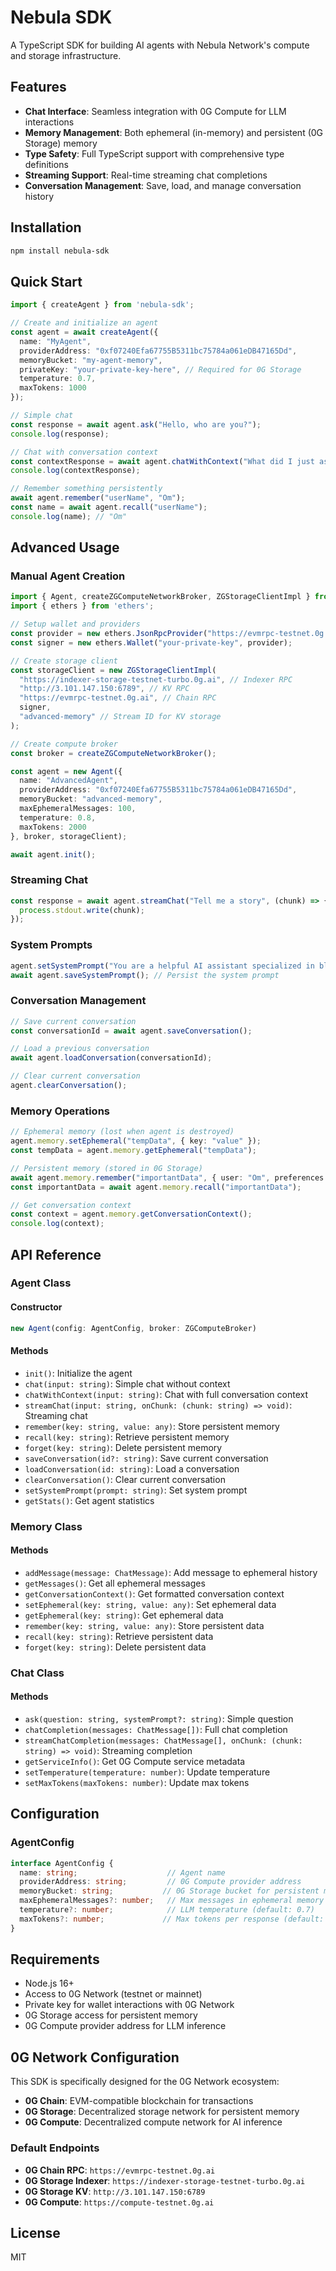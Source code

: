 # Nebula SDK

A TypeScript SDK for building AI agents with Nebula Network's compute and storage infrastructure.

## Features

- **Chat Interface**: Seamless integration with 0G Compute for LLM interactions
- **Memory Management**: Both ephemeral (in-memory) and persistent (0G Storage) memory
- **Type Safety**: Full TypeScript support with comprehensive type definitions
- **Streaming Support**: Real-time streaming chat completions
- **Conversation Management**: Save, load, and manage conversation history

## Installation

```bash
npm install nebula-sdk
```

## Quick Start

```typescript
import { createAgent } from 'nebula-sdk';

// Create and initialize an agent
const agent = await createAgent({
  name: "MyAgent",
  providerAddress: "0xf07240Efa67755B5311bc75784a061eDB47165Dd",
  memoryBucket: "my-agent-memory",
  privateKey: "your-private-key-here", // Required for 0G Storage
  temperature: 0.7,
  maxTokens: 1000
});

// Simple chat
const response = await agent.ask("Hello, who are you?");
console.log(response);

// Chat with conversation context
const contextResponse = await agent.chatWithContext("What did I just ask you?");
console.log(contextResponse);

// Remember something persistently
await agent.remember("userName", "Om");
const name = await agent.recall("userName");
console.log(name); // "Om"
```

## Advanced Usage

### Manual Agent Creation

```typescript
import { Agent, createZGComputeNetworkBroker, ZGStorageClientImpl } from 'nebula-sdk';
import { ethers } from 'ethers';

// Setup wallet and providers
const provider = new ethers.JsonRpcProvider("https://evmrpc-testnet.0g.ai");
const signer = new ethers.Wallet("your-private-key", provider);

// Create storage client
const storageClient = new ZGStorageClientImpl(
  "https://indexer-storage-testnet-turbo.0g.ai", // Indexer RPC
  "http://3.101.147.150:6789", // KV RPC
  "https://evmrpc-testnet.0g.ai", // Chain RPC
  signer,
  "advanced-memory" // Stream ID for KV storage
);

// Create compute broker
const broker = createZGComputeNetworkBroker();

const agent = new Agent({
  name: "AdvancedAgent",
  providerAddress: "0xf07240Efa67755B5311bc75784a061eDB47165Dd",
  memoryBucket: "advanced-memory",
  maxEphemeralMessages: 100,
  temperature: 0.8,
  maxTokens: 2000
}, broker, storageClient);

await agent.init();
```

### Streaming Chat

```typescript
const response = await agent.streamChat("Tell me a story", (chunk) => {
  process.stdout.write(chunk);
});
```

### System Prompts

```typescript
agent.setSystemPrompt("You are a helpful AI assistant specialized in blockchain technology.");
await agent.saveSystemPrompt(); // Persist the system prompt
```

### Conversation Management

```typescript
// Save current conversation
const conversationId = await agent.saveConversation();

// Load a previous conversation
await agent.loadConversation(conversationId);

// Clear current conversation
agent.clearConversation();
```

### Memory Operations

```typescript
// Ephemeral memory (lost when agent is destroyed)
agent.memory.setEphemeral("tempData", { key: "value" });
const tempData = agent.memory.getEphemeral("tempData");

// Persistent memory (stored in 0G Storage)
await agent.memory.remember("importantData", { user: "Om", preferences: ["AI", "blockchain"] });
const importantData = await agent.memory.recall("importantData");

// Get conversation context
const context = agent.memory.getConversationContext();
console.log(context);
```

## API Reference

### Agent Class

#### Constructor
```typescript
new Agent(config: AgentConfig, broker: ZGComputeBroker)
```

#### Methods
- `init()`: Initialize the agent
- `chat(input: string)`: Simple chat without context
- `chatWithContext(input: string)`: Chat with full conversation context
- `streamChat(input: string, onChunk: (chunk: string) => void)`: Streaming chat
- `remember(key: string, value: any)`: Store persistent memory
- `recall(key: string)`: Retrieve persistent memory
- `forget(key: string)`: Delete persistent memory
- `saveConversation(id?: string)`: Save current conversation
- `loadConversation(id: string)`: Load a conversation
- `clearConversation()`: Clear current conversation
- `setSystemPrompt(prompt: string)`: Set system prompt
- `getStats()`: Get agent statistics

### Memory Class

#### Methods
- `addMessage(message: ChatMessage)`: Add message to ephemeral history
- `getMessages()`: Get all ephemeral messages
- `getConversationContext()`: Get formatted conversation context
- `setEphemeral(key: string, value: any)`: Set ephemeral data
- `getEphemeral(key: string)`: Get ephemeral data
- `remember(key: string, value: any)`: Store persistent data
- `recall(key: string)`: Retrieve persistent data
- `forget(key: string)`: Delete persistent data

### Chat Class

#### Methods
- `ask(question: string, systemPrompt?: string)`: Simple question
- `chatCompletion(messages: ChatMessage[])`: Full chat completion
- `streamChatCompletion(messages: ChatMessage[], onChunk: (chunk: string) => void)`: Streaming completion
- `getServiceInfo()`: Get 0G Compute service metadata
- `setTemperature(temperature: number)`: Update temperature
- `setMaxTokens(maxTokens: number)`: Update max tokens

## Configuration

### AgentConfig

```typescript
interface AgentConfig {
  name: string;                    // Agent name
  providerAddress: string;         // 0G Compute provider address
  memoryBucket: string;           // 0G Storage bucket for persistent memory
  maxEphemeralMessages?: number;   // Max messages in ephemeral memory (default: 50)
  temperature?: number;            // LLM temperature (default: 0.7)
  maxTokens?: number;             // Max tokens per response (default: 1000)
}
```

## Requirements

- Node.js 16+
- Access to 0G Network (testnet or mainnet)
- Private key for wallet interactions with 0G Network
- 0G Storage access for persistent memory
- 0G Compute provider address for LLM inference

## 0G Network Configuration

This SDK is specifically designed for the 0G Network ecosystem:

- **0G Chain**: EVM-compatible blockchain for transactions
- **0G Storage**: Decentralized storage network for persistent memory
- **0G Compute**: Decentralized compute network for AI inference

### Default Endpoints

- **0G Chain RPC**: `https://evmrpc-testnet.0g.ai`
- **0G Storage Indexer**: `https://indexer-storage-testnet-turbo.0g.ai`
- **0G Storage KV**: `http://3.101.147.150:6789`
- **0G Compute**: `https://compute-testnet.0g.ai`

## License

MIT
